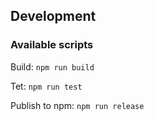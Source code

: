 ## Development

### Available scripts

Build: `npm run build`

Tet: `npm run test`

Publish to npm: `npm run release`
